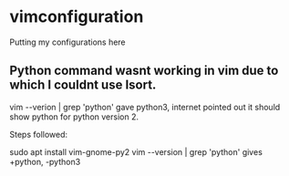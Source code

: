 # vimconfiguration
Putting my configurations here

## Python command wasnt working in vim due to which I couldnt use Isort.
vim --verion | grep 'python'
gave python3, internet pointed out it should show python for python version 2.

Steps followed:

sudo apt install vim-gnome-py2
vim --version | grep 'python' gives +python, -python3
